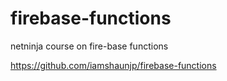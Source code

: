 # firebase-functions

netninja course on fire-base functions

https://github.com/iamshaunjp/firebase-functions
